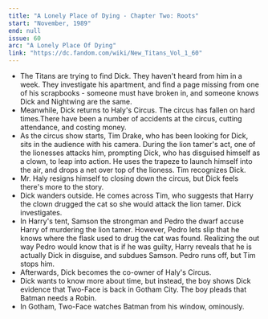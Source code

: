 ```yaml
---
title: "A Lonely Place of Dying - Chapter Two: Roots"
start: "November, 1989"
end: null
issue: 60
arc: "A Lonely Place Of Dying"
link: "https://dc.fandom.com/wiki/New_Titans_Vol_1_60"
---
```


- The Titans are trying to find Dick. They haven't heard from him in a week. They investigate his apartment, and find a page missing from one of his scrapbooks - someone must have broken in, and someone knows Dick and Nightwing are the same. 	
- Meanwhile, Dick returns to Haly's Circus. The circus has fallen on hard times.There have been a number of accidents at the circus, cutting attendance, and costing money.
- As the circus show starts, Tim Drake, who has been looking for Dick, sits in the audience with his camera. During the lion tamer's act, one of the lionesses attacks him, prompting Dick, who has disguised himself as a clown, to leap into action. He uses the trapeze to launch himself into the air, and drops a net over top of the lioness. Tim recognizes Dick.
- Mr. Haly resigns himself to closing down the circus, but Dick feels there's more to the story. 
- Dick wanders outside. He comes across Tim, who suggests that Harry the clown drugged the cat so she would attack the lion tamer. Dick investigates.
- In Harry's tent, Samson the strongman and Pedro the dwarf accuse Harry of murdering the lion tamer. However, Pedro lets slip that he knows where the flask used to drug the cat was found. Realizing the out way Pedro would know that is if he was guilty, Harry reveals that he is actually Dick in disguise, and subdues Samson. Pedro runs off, but Tim stops him.
- Afterwards, Dick becomes the co-owner of Haly's Circus.
- Dick wants to know more about time, but instead, the boy shows Dick evidence that Two-Face is back in Gotham City. The boy pleads that Batman needs a Robin.
- In Gotham, Two-Face watches Batman from his window, ominously.
